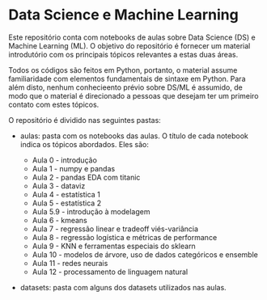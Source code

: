 # Data Science e Machine Learning

Este repositório conta com notebooks de aulas sobre Data Science (DS) e Machine Learning (ML). O objetivo do repositório é fornecer um material introdutório com os principais tópicos relevantes a estas duas áreas.

Todos os códigos são feitos em Python, portanto, o material assume familiaridade com elementos fundamentais de sintaxe em Python. Para além disto, nenhum conhecieento prévio sobre DS/ML é assumido, de modo que o material é direcionado a pessoas que desejam ter um primeiro contato com estes tópicos.

O repositório é dividido nas seguintes pastas:

- aulas: pasta com os notebooks das aulas. O título de cada notebook indica os tópicos abordados. Eles são:
  - Aula 0 - introdução
  - Aula 1 - numpy e pandas
  - Aula 2 - pandas EDA com titanic
  - Aula 3 - dataviz
  - Aula 4 - estatística 1
  - Aula 5 - estatística 2
  - Aula 5.9 - introdução à modelagem
  - Aula 6 - kmeans
  - Aula 7 - regressão linear e tradeoff viés-variância
  - Aula 8 - regressão logística e métricas de performance 
  - Aula 9 - KNN e ferramentas especiais do sklearn
  - Aula 10 - modelos de árvore, uso de dados categóricos e ensemble
  - Aula 11 - redes neurais
  - Aula 12 - processamento de linguagem natural

- datasets: pasta com alguns dos datasets utilizados nas aulas.
